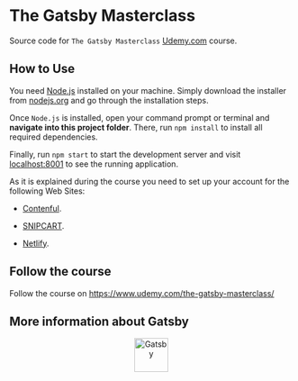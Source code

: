 # The Gatsby Masterclass

Source code for `The Gatsby Masterclass` [Udemy.com](https://www.udemy.com) course.

## How to Use

You need [Node.js](https://nodejs.org) installed on your machine. Simply download the installer from [nodejs.org](https://nodejs.org) and go through the installation steps.

Once `Node.js` is installed, open your command prompt or terminal and **navigate into this project folder**. There, run `npm install` to install all required dependencies.

Finally, run `npm start` to start the development server and visit [localhost:8001](http://localhost:8001) to see the running application.

As it is explained during the course you need to set up your account for the following Web Sites:

- [Contenful](https://www.contentful.com/).

- [SNIPCART](https://snipcart.com/).

- [Netlify](https://www.netlify.com).

## Follow the course

Follow the course on https://www.udemy.com/the-gatsby-masterclass/

## More information about Gatsby

<p align="center">
  <a href="https://www.gatsbyjs.org">
    <img alt="Gatsby" src="https://www.gatsbyjs.org/monogram.svg" width="60" />
  </a>
</p>
